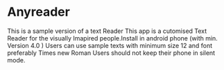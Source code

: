 # Anyreader
This is a sample version of a text Reader
This  app is a cutomised Text Reader for the visually Imapired people.Install in android phone (with min. Version 4.0 )
Users can use sample texts with minimum size 12 and font preferably Times new Roman
Users should not keep their phone in silent mode.
